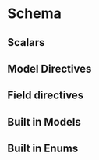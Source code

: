 # Schema

## Scalars

## Model Directives

## Field directives

## Built in Models

## Built in Enums
